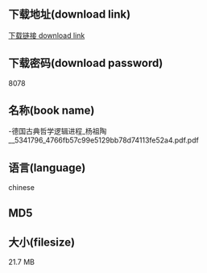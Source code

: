 ## 下载地址(download link)
[下载链接 download link](https://voluble-croquembouche-d321dc.netlify.app/?s=-%E5%BE%B7%E5%9B%BD%E5%8F%A4%E5%85%B8%E5%93%B2%E5%AD%A6%E9%80%BB%E8%BE%91%E8%BF%9B%E7%A8%8B_%E6%9D%A8%E7%A5%96%E9%99%B6__5341796_4766fb57c99e5129bb78d74113fe52a4.pdf)

## 下载密码(download password)
8078

## 名称(book name)
-德国古典哲学逻辑进程_杨祖陶__5341796_4766fb57c99e5129bb78d74113fe52a4.pdf.pdf

## 语言(language)
chinese

## MD5


## 大小(filesize)
21.7 MB
